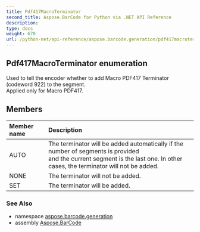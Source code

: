 ```yaml
---
title: Pdf417MacroTerminator
second_title: Aspose.BarCode for Python via .NET API Reference
description: 
type: docs
weight: 670
url: /python-net/api-reference/aspose.barcode.generation/pdf417macroterminator/
---
```


## Pdf417MacroTerminator enumeration

Used to tell the encoder whether to add Macro PDF417 Terminator (codeword 922) to the segment. <br/>            Applied only for Macro PDF417.

## Members
| Member name | Description |
| :- | :- |
|AUTO|The terminator will be added automatically if the number of segments is provided <br/>            and the current segment is the last one. In other cases, the terminator will not be added.|
|NONE|The terminator will not be added.|
|SET|The terminator will be added.|

### See Also

* namespace [aspose.barcode.generation](/barcode/python-net/api-reference/aspose.barcode.generation/)
* assembly [Aspose.BarCode](/barcode/python-net/api-reference/)

